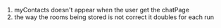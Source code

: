 1. myContacts doesn't appear when the user get the chatPage 
2. the way the rooms being stored is not correct it doubles for each run
